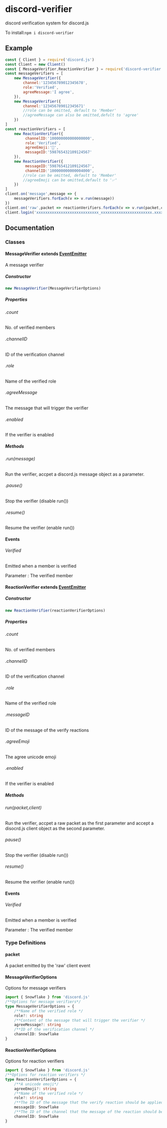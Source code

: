 # discord-verifier
discord verification system for discord.js

To install:```npm i discord-verifier```

## Example

```js
const { Client } = require('discord.js')
const Client = new Client()
const { MessageVerifier,ReactionVerifier } = require('discord-verifier')
const messageVerifiers = [
    new MessageVerifier({
        channel:'123456789012345678',
        role:'Verified',
        agreeMessage:'I agree',
    }),
    new MessageVerifier({
        channel:'123456789012345671'
        //role can be omitted, default to 'Member'
        //agreeMessage can also be omitted,defult to 'agree'
    })
]
const reactionVerifiers = [
    new ReactionVerifier({
         channelID:'100000000000000000',
         role:'Verified',
         agreeEmoji:'🤝',
         messageID:'598765432109124567'
    }),
    new ReactionVerifier({
         messageID:'598765412109124567',
         channelID:'100000000000004000',
        //role can be omitted, default to 'Member'
        //agreeEmoji can be omitted,default to '✅'
    })
]
client.on('message',message => {
    messageVerifiers.forEach(v => v.run(message))
})
client.on('raw',packet => reactionVerifiers.forEach(v => v.run(packet,client)))
client.login('xxxxxxxxxxxxxxxxxxxxxxxxxxxx_xxxxxxxxxxxxxxxxxxxxxxx.xxxxxx')
```

## Documentation

### Classes

#### MessageVerifier extends [EventEmitter](https://nodejs.org/api/events.html)

A message verifier

##### Constructor

```js
new MessageVerifier(MessageVerifierOptions)
```

##### Properties

###### .count

No. of verified members

###### .channelID

ID of the verification channel

###### .role

Name of the verified role

###### .agreeMessage

The message that will trigger the verifier

###### .enabled

If the verifier is enabled

##### Methods

###### .run(message) 

Run the verifier, accpet a discord.js message object  as a parameter.

###### .pause()

Stop the verifier (disable run())

###### .resume()

Resume the verifier (enable run())

#### Events

###### Verified

Emitted when a member is verified

Parameter : The verified member

#### ReactionVerifier extends [EventEmitter](https://nodejs.org/api/events.html)

##### Constructor

```js
new ReactionVerifier(reactionVerifierOptions)
```

##### Properties

###### .count

No. of verified members

###### .channelID

ID of the verification channel

###### .role

Name of the verified role

###### .messageID

ID of the message of the verify reactions 

###### .agreeEmoji

The agree unicode emoji

###### .enabled

If the verifier is enabled

##### Methods

###### run(packet,client) 

Run the verifier, accpet a raw packet as the first parameter and accept a disocrd.js client object as the second parameter.

###### pause()

Stop the verifier (disable run())

###### resume()

Resume the verifier (enable run())

#### Events

###### Verified

Emitted when a member is verified

Parameter : The verified member

### Type Definitions

#### packet

A packet emitted by the 'raw' client event

#### MessageVerifierOptions

Options for message verifiers

```ts
import { Snowflake } from 'discord.js'
/**Options for message verifiers*/
type MessageVerifierOptions = {
    /**Name of the verified role */
    role?: string
    /**Content of the message that will trigger the verifier */
    agreeMessage?: string
    /**ID of the verification channel */
    channelID: Snowflake
}
```

#### ReactionVerifierOptions

Options for reaction verifiers

```ts
import { Snowflake } from 'discord.js'
/**Options for reaction verifiers */
type ReactionVerifierOptions = {
    /**A unicode emoji*/
    agreeEmoji?: string
    /**Name of the verified role */
    role?: string
    /**The ID of the message that the verify reaction should be applied to.*/
    messageID: Snowflake
    /**The ID of the channel that the message of the reaction should be in.*/
    channelID: Snowflake
}
```


